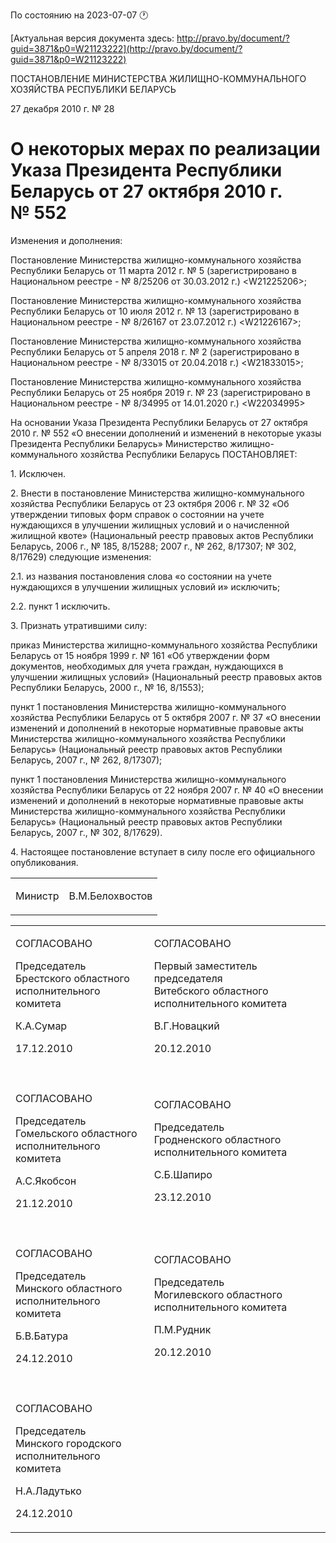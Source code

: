По состоянию на 2023-07-07 &#x1F550;

[Актуальная версия документа здесь: http://pravo.by/document/?guid=3871&p0=W21123222](http://pravo.by/document/?guid=3871&p0=W21123222)

<p>ПОСТАНОВЛЕНИЕ МИНИСТЕРСТВА ЖИЛИЩНО-КОММУНАЛЬНОГО ХОЗЯЙСТВА РЕСПУБЛИКИ БЕЛАРУСЬ</p>
<p>27 декабря 2010 г. № 28</p>
<h1>О некоторых мерах по реализации Указа Президента Республики Беларусь от 27 октября 2010 г. № 552</h1>
<p>Изменения и дополнения:</p>
<p>Постановление Министерства жилищно-коммунального хозяйства Республики Беларусь от 11 марта 2012 г. № 5 (зарегистрировано в Национальном реестре - № 8/25206 от 30.03.2012 г.) &lt;W21225206&gt;;</p>
<p>Постановление Министерства жилищно-коммунального хозяйства Республики Беларусь от 10 июля 2012 г. № 13 (зарегистрировано в Национальном реестре - № 8/26167 от 23.07.2012 г.) &lt;W21226167&gt;;</p>
<p>Постановление Министерства жилищно-коммунального хозяйства Республики Беларусь от 5 апреля 2018 г. № 2 (зарегистрировано в Национальном реестре - № 8/33015 от 20.04.2018 г.) &lt;W21833015&gt;;</p>
<p>Постановление Министерства жилищно-коммунального хозяйства Республики Беларусь от 25 ноября 2019 г. № 23 (зарегистрировано в Национальном реестре - № 8/34995 от 14.01.2020 г.) &lt;W22034995&gt;</p>
<p></p>
<p>На основании Указа Президента Республики Беларусь от 27 октября 2010 г. № 552 «О внесении дополнений и изменений в некоторые указы Президента Республики Беларусь» Министерство жилищно-коммунального хозяйства Республики Беларусь ПОСТАНОВЛЯЕТ:</p>
<p>1. Исключен.</p>
<p>2. Внести в постановление Министерства жилищно-коммунального хозяйства Республики Беларусь от 23 октября 2006 г. № 32 «Об утверждении типовых форм справок о состоянии на учете нуждающихся в улучшении жилищных условий и о начисленной жилищной квоте» (Национальный реестр правовых актов Республики Беларусь, 2006 г., № 185, 8/15288; 2007 г., № 262, 8/17307; № 302, 8/17629) следующие изменения:</p>
<p>2.1. из названия постановления слова «о состоянии на учете нуждающихся в улучшении жилищных условий и» исключить;</p>
<p>2.2. пункт 1 исключить.</p>
<p>3. Признать утратившими силу:</p>
<p>приказ Министерства жилищно-коммунального хозяйства Республики Беларусь от 15 ноября 1999 г. № 161 «Об утверждении форм документов, необходимых для учета граждан, нуждающихся в улучшении жилищных условий» (Национальный реестр правовых актов Республики Беларусь, 2000 г., № 16, 8/1553);</p>
<p>пункт 1 постановления Министерства жилищно-коммунального хозяйства Республики Беларусь от 5 октября 2007 г. № 37 «О внесении изменений и дополнений в некоторые нормативные правовые акты Министерства жилищно-коммунального хозяйства Республики Беларусь» (Национальный реестр правовых актов Республики Беларусь, 2007 г., № 262, 8/17307);</p>
<p>пункт 1 постановления Министерства жилищно-коммунального хозяйства Республики Беларусь от 22 ноября 2007 г. № 40 «О внесении изменений и дополнений в некоторые нормативные правовые акты Министерства жилищно-коммунального хозяйства Республики Беларусь» (Национальный реестр правовых актов Республики Беларусь, 2007 г., № 302, 8/17629).</p>
<p>4. Настоящее постановление вступает в силу после его официального опубликования.</p>
<p></p>
<table><tr>
<td><p>Министр</p></td>
<td><p>В.М.Белохвостов</p></td>
</tr></table>
<p></p>
<table>
<tr>
<td>
<p>СОГЛАСОВАНО</p>
<p>Председатель<br>Брестского областного <br>исполнительного комитета</p>
<p>К.А.Сумар</p>
<p>17.12.2010</p>
</td>
<td>
<p>СОГЛАСОВАНО</p>
<p>Первый заместитель председателя <br>Витебского областного <br>исполнительного комитета</p>
<p>В.Г.Новацкий</p>
<p>20.12.2010</p>
</td>
</tr>
<tr>
<td><p></p></td>
<td><p></p></td>
</tr>
<tr>
<td>
<p>СОГЛАСОВАНО</p>
<p>Председатель<br>Гомельского областного <br>исполнительного комитета</p>
<p>А.С.Якобсон</p>
<p>21.12.2010</p>
</td>
<td>
<p>СОГЛАСОВАНО</p>
<p>Председатель<br>Гродненского областного <br>исполнительного комитета</p>
<p>С.Б.Шапиро</p>
<p>23.12.2010</p>
</td>
</tr>
<tr>
<td><p></p></td>
<td><p></p></td>
</tr>
<tr>
<td>
<p>СОГЛАСОВАНО</p>
<p>Председатель<br>Минского областного <br>исполнительного комитета</p>
<p>Б.В.Батура</p>
<p>24.12.2010</p>
</td>
<td>
<p>СОГЛАСОВАНО</p>
<p>Председатель<br>Могилевского областного <br>исполнительного комитета</p>
<p>П.М.Рудник</p>
<p>20.12.2010</p>
</td>
</tr>
<tr>
<td><p></p></td>
<td><p></p></td>
</tr>
<tr>
<td>
<p>СОГЛАСОВАНО</p>
<p>Председатель<br>Минского городского <br>исполнительного комитета</p>
<p>Н.А.Ладутько</p>
<p>24.12.2010</p>
</td>
<td><p></p></td>
</tr>
</table>
<p></p>